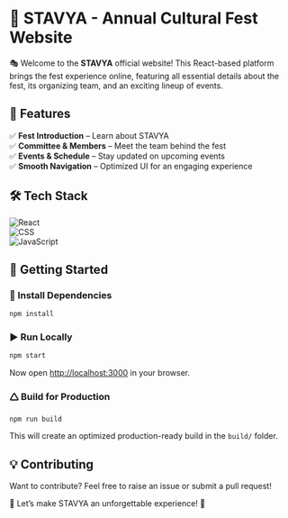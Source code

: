 # 🌟 STAVYA - Annual Cultural Fest Website  

🎭 Welcome to the **STAVYA** official website! This React-based platform brings the fest experience online, featuring all essential details about the fest, its organizing team, and an exciting lineup of events.

## 📌 Features  
✅ **Fest Introduction** – Learn about STAVYA  
✅ **Committee & Members** – Meet the team behind the fest  
✅ **Events & Schedule** – Stay updated on upcoming events  
✅ **Smooth Navigation** – Optimized UI for an engaging experience  

## 🛠️ Tech Stack  
![React](https://img.shields.io/badge/React-61DAFB?style=for-the-badge&logo=react&logoColor=black)  
![CSS](https://img.shields.io/badge/CSS-1572B6?style=for-the-badge&logo=css3&logoColor=white)  
![JavaScript](https://img.shields.io/badge/JavaScript-F7DF1E?style=for-the-badge&logo=javascript&logoColor=black)  

## 🚀 Getting Started  

### 🔧 Install Dependencies  
```sh
npm install
```

### ▶️ Run Locally  
```sh
npm start
```
Now open [http://localhost:3000](http://localhost:3000) in your browser.

### 🛆 Build for Production  
```sh
npm run build
```
This will create an optimized production-ready build in the `build/` folder.

## 💡 Contributing  
Want to contribute? Feel free to raise an issue or submit a pull request!  

🚀 Let’s make STAVYA an unforgettable experience! 🎉


